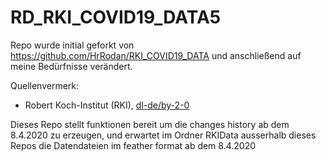 # RD_RKI_COVID19_DATA5

Repo wurde initial geforkt von https://github.com/HrRodan/RKI_COVID19_DATA und anschließend auf meine Bedürfnisse verändert.

Quellenvermerk:

- Robert Koch-Institut (RKI), [dl-de/by-2-0](https://www.govdata.de/dl-de/by-2-0)

Dieses Repo stellt funktionen bereit um die changes history ab dem 8.4.2020 zu erzeugen, und erwartet im Ordner RKIData ausserhalb dieses Repos die Datendateien im feather format ab dem 8.4.2020
